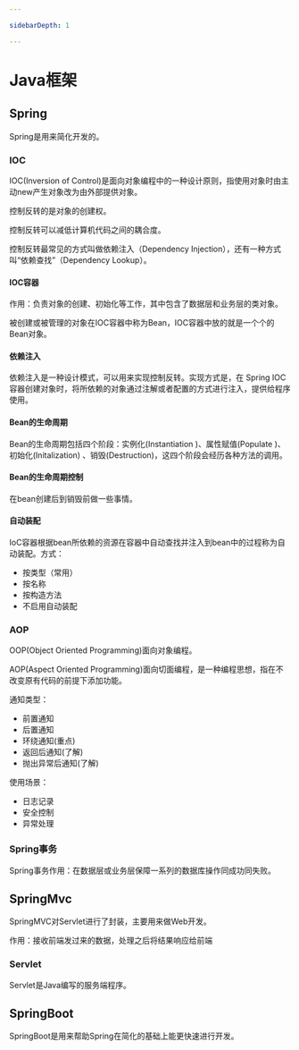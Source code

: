 ```yaml
---

sidebarDepth: 1

---
```


# Java框架

## Spring

Spring是用来简化开发的。

### IOC

IOC(Inversion of Control)是面向对象编程中的一种设计原则，指使用对象时由主动new产生对象改为由外部提供对象。

控制反转的是对象的创建权。

控制反转可以减低计算机代码之间的耦合度。

控制反转最常见的方式叫做依赖注入（Dependency Injection），还有一种方式叫“依赖查找”（Dependency Lookup）。

#### IOC容器

作用：负责对象的创建、初始化等工作，其中包含了数据层和业务层的类对象。

被创建或被管理的对象在IOC容器中称为Bean，IOC容器中放的就是一个个的Bean对象。

#### 依赖注入

依赖注入是一种设计模式，可以用来实现控制反转。实现方式是，在 Spring IOC 容器创建对象时，将所依赖的对象通过注解或者配置的方式进行注入，提供给程序使用。

#### Bean的生命周期

Bean的生命周期包括四个阶段：实例化(Instantiation )、属性赋值(Populate )、初始化(Initalization) 、销毁(Destruction)，这四个阶段会经历各种方法的调用。

#### Bean的生命周期控制

在bean创建后到销毁前做一些事情。

#### 自动装配

IoC容器根据bean所依赖的资源在容器中自动查找并注入到bean中的过程称为自动装配。方式：

* 按类型（常用）
* 按名称
* 按构造方法
* 不启用自动装配

### AOP

OOP(Object Oriented Programming)面向对象编程。

AOP(Aspect Oriented Programming)面向切面编程，是一种编程思想，指在不改变原有代码的前提下添加功能。

通知类型：

* 前置通知
* 后置通知
* 环绕通知(重点)
* 返回后通知(了解)
* 抛出异常后通知(了解)

使用场景：

* 日志记录
* 安全控制
* 异常处理

### Spring事务

Spring事务作用：在数据层或业务层保障一系列的数据库操作同成功同失败。

## SpringMvc

SpringMVC对Servlet进行了封装，主要用来做Web开发。

作用：接收前端发过来的数据，处理之后将结果响应给前端

### Servlet

Servlet是Java编写的服务端程序。

## SpringBoot

SpringBoot是用来帮助Spring在简化的基础上能更快速进行开发。

